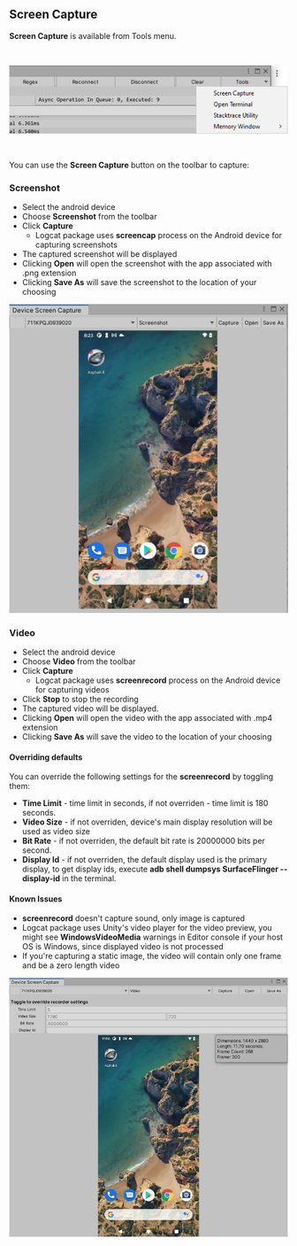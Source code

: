 ## Screen Capture

**Screen Capture** is available from Tools menu.

<br>

![Tools Menu](images/toolsmenu.png)

<br>

You can use the **Screen Capture** button on the toolbar to capture:


### Screenshot

* Select the android device
* Choose **Screenshot** from the toolbar
* Click **Capture**
  * Logcat package uses **screencap** process on the Android device for capturing screenshots
* The captured screenshot will be displayed
* Clicking **Open** will open the screenshot with the app associated with .png extension
* Clicking **Save As** will save the screenshot to the location of your choosing

![Device Screen Capture](images/capture_screenshot.png)

### Video

* Select the android device
* Choose **Video** from the toolbar
* Click **Capture**
  * Logcat package uses **screenrecord** process on the Android device for capturing videos
* Click **Stop** to stop the recording
* The captured video will be displayed.
* Clicking **Open** will open the video with the app associated with .mp4 extension
* Clicking **Save As** will save the video to the location of your choosing

#### Overriding defaults

You can override the following settings for the **screenrecord** by toggling them:
* **Time Limit** - time limit in seconds, if not overriden - time limit is 180 seconds.
* **Video Size** - if not overriden, device's main display resolution will be used as video size
* **Bit Rate** - if not overriden, the default bit rate is 20000000 bits per second.
* **Display Id** - if not overriden, the default display used is the primary display, to get display ids, execute **adb shell dumpsys SurfaceFlinger --display-id** in the terminal. 

#### Known Issues
* **screenrecord** doesn't capture sound, only image is captured
* Logcat package uses Unity's video player for the video preview, you might see **WindowsVideoMedia** warnings in Editor console if your host OS is Windows, since displayed video is not processed
* If you're capturing a static image, the video will contain only one frame and be a zero length video

![Device Screen Capture](images/capture_video.png)